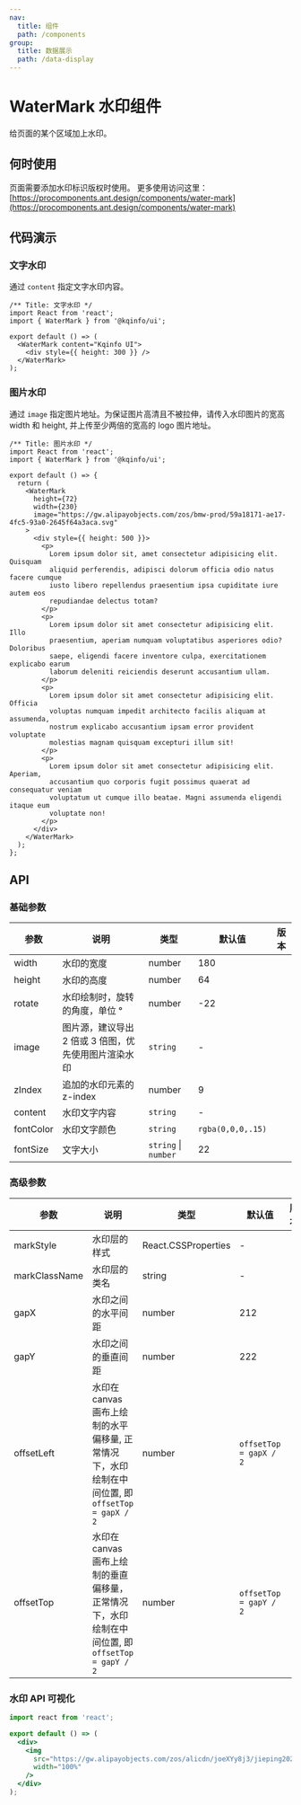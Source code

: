 ```yaml
---
nav:
  title: 组件
  path: /components
group:
  title: 数据展示
  path: /data-display
---
```


# WaterMark 水印组件

给页面的某个区域加上水印。

## 何时使用

页面需要添加水印标识版权时使用。
更多使用访问这里：[https://procomponents.ant.design/components/water-mark](https://procomponents.ant.design/components/water-mark)

## 代码演示

### 文字水印

通过 `content` 指定文字水印内容。

```tsx
/** Title: 文字水印 */
import React from 'react';
import { WaterMark } from '@kqinfo/ui';

export default () => (
  <WaterMark content="Kqinfo UI">
    <div style={{ height: 300 }} />
  </WaterMark>
);
```

### 图片水印

通过 `image` 指定图片地址。为保证图片高清且不被拉伸，请传入水印图片的宽高 width 和 height, 并上传至少两倍的宽高的 logo 图片地址。

```tsx
/** Title: 图片水印 */
import React from 'react';
import { WaterMark } from '@kqinfo/ui';

export default () => {
  return (
    <WaterMark
      height={72}
      width={230}
      image="https://gw.alipayobjects.com/zos/bmw-prod/59a18171-ae17-4fc5-93a0-2645f64a3aca.svg"
    >
      <div style={{ height: 500 }}>
        <p>
          Lorem ipsum dolor sit, amet consectetur adipisicing elit. Quisquam
          aliquid perferendis, adipisci dolorum officia odio natus facere cumque
          iusto libero repellendus praesentium ipsa cupiditate iure autem eos
          repudiandae delectus totam?
        </p>
        <p>
          Lorem ipsum dolor sit amet consectetur adipisicing elit. Illo
          praesentium, aperiam numquam voluptatibus asperiores odio? Doloribus
          saepe, eligendi facere inventore culpa, exercitationem explicabo earum
          laborum deleniti reiciendis deserunt accusantium ullam.
        </p>
        <p>
          Lorem ipsum dolor sit amet consectetur adipisicing elit. Officia
          voluptas numquam impedit architecto facilis aliquam at assumenda,
          nostrum explicabo accusantium ipsam error provident voluptate
          molestias magnam quisquam excepturi illum sit!
        </p>
        <p>
          Lorem ipsum dolor sit amet consectetur adipisicing elit. Aperiam,
          accusantium quo corporis fugit possimus quaerat ad consequatur veniam
          voluptatum ut cumque illo beatae. Magni assumenda eligendi itaque eum
          voluptate non!
        </p>
      </div>
    </WaterMark>
  );
};
```

## API

### 基础参数

| 参数      | 说明                                                 | 类型                 | 默认值            | 版本 |
| --------- | ---------------------------------------------------- | -------------------- | ----------------- | ---- |
| width     | 水印的宽度                                           | number               | 180               |      |
| height    | 水印的高度                                           | number               | 64                |      |
| rotate    | 水印绘制时，旋转的角度，单位 °                       | number               | -22               |      |
| image     | 图片源，建议导出 2 倍或 3 倍图，优先使用图片渲染水印 | `string`             | -                 |      |
| zIndex    | 追加的水印元素的 z-index                             | number               | 9                 |      |
| content   | 水印文字内容                                         | `string`             | -                 |      |
| fontColor | 水印文字颜色                                         | `string`             | `rgba(0,0,0,.15)` |      |
| fontSize  | 文字大小                                             | `string` \| `number` | 22                |      |

### 高级参数

| 参数          | 说明                                                                                            | 类型                | 默认值                 | 版本 |
| ------------- | ----------------------------------------------------------------------------------------------- | ------------------- | ---------------------- | ---- |
| markStyle     | 水印层的样式                                                                                    | React.CSSProperties | -                      |      |
| markClassName | 水印层的类名                                                                                    | string              | -                      |      |
| gapX          | 水印之间的水平间距                                                                              | number              | 212                    |      |
| gapY          | 水印之间的垂直间距                                                                              | number              | 222                    |      |
| offsetLeft    | 水印在 canvas 画布上绘制的水平偏移量, 正常情况下，水印绘制在中间位置, 即 `offsetTop = gapX / 2` | number              | `offsetTop = gapX / 2` |      |
| offsetTop     | 水印在 canvas 画布上绘制的垂直偏移量，正常情况下，水印绘制在中间位置, 即 `offsetTop = gapY / 2` | number              | `offsetTop = gapY / 2` |      |

### 水印 API 可视化

```jsx | inline
import react from 'react';

export default () => (
  <div>
    <img
      src="https://gw.alipayobjects.com/zos/alicdn/joeXYy8j3/jieping2021-01-11%252520xiawu4.47.15.png"
      width="100%"
    />
  </div>
);
```
